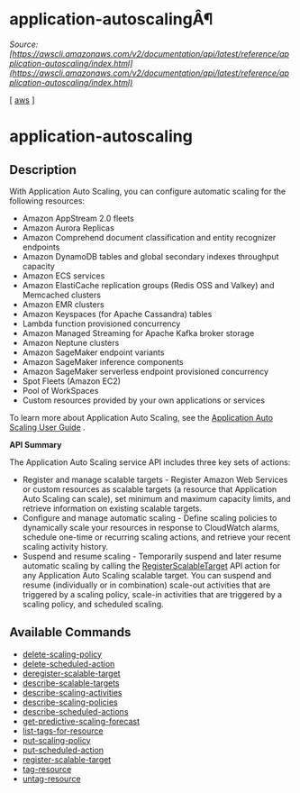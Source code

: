 # application-autoscalingÂ¶

*Source: [https://awscli.amazonaws.com/v2/documentation/api/latest/reference/application-autoscaling/index.html](https://awscli.amazonaws.com/v2/documentation/api/latest/reference/application-autoscaling/index.html)*

[ [aws](https://awscli.amazonaws.com/v2/documentation/api/latest/reference/index.html#cli-aws) ]

# application-autoscaling

## Description

With Application Auto Scaling, you can configure automatic scaling for the following resources:

- Amazon AppStream 2.0 fleets
- Amazon Aurora Replicas
- Amazon Comprehend document classification and entity recognizer endpoints
- Amazon DynamoDB tables and global secondary indexes throughput capacity
- Amazon ECS services
- Amazon ElastiCache replication groups (Redis OSS and Valkey) and Memcached clusters
- Amazon EMR clusters
- Amazon Keyspaces (for Apache Cassandra) tables
- Lambda function provisioned concurrency
- Amazon Managed Streaming for Apache Kafka broker storage
- Amazon Neptune clusters
- Amazon SageMaker endpoint variants
- Amazon SageMaker inference components
- Amazon SageMaker serverless endpoint provisioned concurrency
- Spot Fleets (Amazon EC2)
- Pool of WorkSpaces
- Custom resources provided by your own applications or services

To learn more about Application Auto Scaling, see the [Application Auto Scaling User Guide](https://docs.aws.amazon.com/autoscaling/application/userguide/what-is-application-auto-scaling.html) .

**API Summary**

The Application Auto Scaling service API includes three key sets of actions:

- Register and manage scalable targets - Register Amazon Web Services or custom resources as scalable targets (a resource that Application Auto Scaling can scale), set minimum and maximum capacity limits, and retrieve information on existing scalable targets.
- Configure and manage automatic scaling - Define scaling policies to dynamically scale your resources in response to CloudWatch alarms, schedule one-time or recurring scaling actions, and retrieve your recent scaling activity history.
- Suspend and resume scaling - Temporarily suspend and later resume automatic scaling by calling the [RegisterScalableTarget](https://docs.aws.amazon.com/autoscaling/application/APIReference/API_RegisterScalableTarget.html) API action for any Application Auto Scaling scalable target. You can suspend and resume (individually or in combination) scale-out activities that are triggered by a scaling policy, scale-in activities that are triggered by a scaling policy, and scheduled scaling.

## Available Commands

- [delete-scaling-policy](https://awscli.amazonaws.com/v2/documentation/api/latest/reference/application-autoscaling/delete-scaling-policy.html)
- [delete-scheduled-action](https://awscli.amazonaws.com/v2/documentation/api/latest/reference/application-autoscaling/delete-scheduled-action.html)
- [deregister-scalable-target](https://awscli.amazonaws.com/v2/documentation/api/latest/reference/application-autoscaling/deregister-scalable-target.html)
- [describe-scalable-targets](https://awscli.amazonaws.com/v2/documentation/api/latest/reference/application-autoscaling/describe-scalable-targets.html)
- [describe-scaling-activities](https://awscli.amazonaws.com/v2/documentation/api/latest/reference/application-autoscaling/describe-scaling-activities.html)
- [describe-scaling-policies](https://awscli.amazonaws.com/v2/documentation/api/latest/reference/application-autoscaling/describe-scaling-policies.html)
- [describe-scheduled-actions](https://awscli.amazonaws.com/v2/documentation/api/latest/reference/application-autoscaling/describe-scheduled-actions.html)
- [get-predictive-scaling-forecast](https://awscli.amazonaws.com/v2/documentation/api/latest/reference/application-autoscaling/get-predictive-scaling-forecast.html)
- [list-tags-for-resource](https://awscli.amazonaws.com/v2/documentation/api/latest/reference/application-autoscaling/list-tags-for-resource.html)
- [put-scaling-policy](https://awscli.amazonaws.com/v2/documentation/api/latest/reference/application-autoscaling/put-scaling-policy.html)
- [put-scheduled-action](https://awscli.amazonaws.com/v2/documentation/api/latest/reference/application-autoscaling/put-scheduled-action.html)
- [register-scalable-target](https://awscli.amazonaws.com/v2/documentation/api/latest/reference/application-autoscaling/register-scalable-target.html)
- [tag-resource](https://awscli.amazonaws.com/v2/documentation/api/latest/reference/application-autoscaling/tag-resource.html)
- [untag-resource](https://awscli.amazonaws.com/v2/documentation/api/latest/reference/application-autoscaling/untag-resource.html)